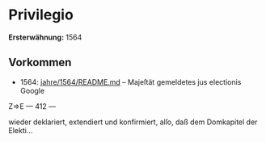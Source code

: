# Privilegio

**Ersterwähnung:** 1564

## Vorkommen
- 1564: [jahre/1564/README.md](../jahre/1564/README.md) – Majeſtät gemeldetes jus electionis
Google


Z=>E
— 412 —

wieder deklariert, extendiert und konfirmiert, alſo, daß
dem Domkapitel der Elekti...
